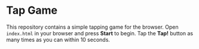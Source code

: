 # Tap Game

This repository contains a simple tapping game for the browser. Open `index.html` in your browser and press **Start** to begin. Tap the **Tap!** button as many times as you can within 10 seconds.
